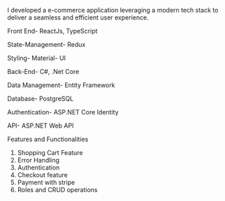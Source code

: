 I developed a e-commerce application leveraging a modern tech stack to deliver a seamless and efficient user experience. 

Front End-			    ReactJs, TypeScript

State-Management-  Redux

Styling-				    Material- UI

Back-End-			    C#, .Net Core

Data Management-		Entity Framework

Database-			    PostgreSQL

Authentication-		ASP.NET Core Identity

API-				        ASP.NET Web API

Features and Functionalities
1. Shopping Cart Feature
2. Error Handling
3. Authentication
4. Checkout feature
5. Payment with stripe
6. Roles and CRUD operations

